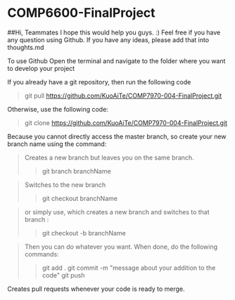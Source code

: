 # COMP6600-FinalProject

##Hi, Teammates
I hope this would help you guys. :)
Feel free if you have any question using Github.
If you have any ideas, please add that into thoughts.md

To use Github
Open the terminal and navigate to the folder where you want to develop your project

If you already have a git repository, then run the following code
>git pull https://github.com/KuoAiTe/COMP7970-004-FinalProject.git

Otherwise, use the following code:
>git clone https://github.com/KuoAiTe/COMP7970-004-FinalProject.git

Because you cannot directly access the master branch, so create your new branch name using the command:

>Creates a new branch but leaves you on the same branch.
>>git branch branchName

>Switches to the new branch
>>git checkout branchName

>or simply use, which creates a new branch and switches to that branch :
>>git checkout -b branchName

>Then you can do whatever you want. When done, do the following commands:
>>git add .
>>git commit -m "message about your addition to the code"
>>git push

Creates pull requests whenever your code is ready to merge.
